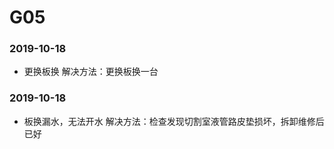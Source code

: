 ﻿# G05
### 2019-10-18
* 更换板换 解决方法：更换板换一台
### 2019-10-18
* 板换漏水，无法开水 解决方法：检查发现切割室液管路皮垫损坏，拆卸维修后已好


































